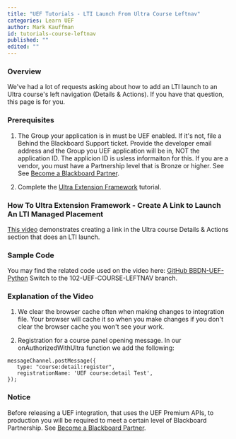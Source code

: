 ```yaml
---
title: "UEF Tutorials - LTI Launch From Ultra Course Leftnav"
categories: Learn UEF
author: Mark Kauffman
id: tutorials-course-leftnav
published: ""
edited: ""
---
```

<VersioningTracker frontMatter={frontMatter}/>

### Overview 
We've had a lot of requests asking about how to add an LTI launch to an Ultra course's left navigation (Details & Actions). If you have that question, this page is for you.

### Prerequisites
1. The Group your application is in must be UEF enabled. If it's not, file a Behind the Blackboard Support ticket. Provide the developer email address and the Group you UEF application will be in, NOT the application ID. The applicion ID is usless informaiton for this. If you are a vendor, you must have a Partnership level that is Bronze or higher. See See [Become a Blackboard Partner](../../../../partners/become-a-partner.md).

2. Complete the [Ultra Extension Framework](/docs/rest-apis/premium-apis/uef/tutorials/tutorials.md) tutorial.

### How To Ultra Extension Framework - Create A Link to Launch An LTI Managed Placement

[This video](https://www.youtube.com/watch?v=1SNQXsaPLKg&ab_channel=AnthologyDevelopers) demonstrates creating a link in the Ultra course Details & Actions section that does an LTI launch.

### Sample Code

You may find the related code used on the video here: [GitHub BBDN-UEF-Python](https://github.com/blackboard/BBDN-UEF-Python) Switch to the 102-UEF-COURSE-LEFTNAV branch.

### Explanation of the Video
1. We clear the browser cache often when making changes to integration file. Your browser will cache it so when you make changes if you don't clear the browser cache you won't see your work.

2. Registration for a course panel opening message. In our onAuthorizedWithUltra function we add the following:
 ``` 
 messageChannel.postMessage({
    type: "course:detail:register",
    registrationName: 'UEF course:detail Test',
});  
 ```

 
### Notice

Before releasing a UEF integration, that uses the UEF Premium APIs, to production you will be required to meet a certain level of Blackboard Partnership. See [Become a Blackboard Partner](../../../../partners/become-a-partner.md).
<AuthorBox frontMatter={frontMatter}/>
